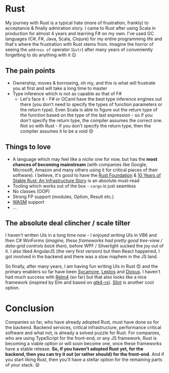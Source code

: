 # Rust

My journey with Rust is a typical hate (more of frustration, frankly) to acceptance & finally admiration story. I came to Rust after using Scala in production for almost 4 years and learning F# on my own. I've used GC languages (C#, F#, Java, Scala, Clojure) for my entire programming life and that's where the frustration with Rust stems from. Imagine the horror of seeing the `address of` operator (`&str`) after many years of conveniently forgetting to do anything with it 😉

## The pain points

- Ownership, moves & borrowing, oh my, and this is what will frustrate you at first and will take a long time to master
- Type inference which is not as capable as that of F#
    - Let's face it - F# or OCaml have the best type inference engines out there (you don't need to specify the types of function parameters or the return type). Even Scala is able to figure out the return type of the function based on the type of the last expression - so if you don't specify the return type, the compiler assumes the correct one. Not so with Rust - if you don't specify the return type, then the compiler assumes it to be a void 😞

## Things to love

- A language which may feel like a *niche* one for now, but has the **most chances of becoming mainstream** (with companies like Google, Microsoft, Amazon and many others using it for critical pieces of their software). I believe, it's good to have the [Rust Foundation](https://rustfoundation.org/) & [10 Years of Stable Rust: An Infrastructure Story](https://rustfoundation.org/media/10-years-of-stable-rust-an-infrastructure-story/) is an absolute must-read
- Tooling which works out of the box - `cargo` is just seamless
- No classes (OOP)
- Strong FP support (modules, Option, Result etc.)
- [WASM](https://www.rust-lang.org/what/wasm) support
- ...

## The absolute deal clincher / scale tilter

I haven't written UIs in a long time now - I enjoyed writing UIs in VB6 and then C# WinForms (*imagine, these frameworks had pretty good tree-view / data-grid controls back then*), before WPF / Silverlight sucked the joy out of it. I also liked AngularJS (the very first version) but then React happened, I got involved in the backend and there was a slow mayhem in the JS land.

So finally, after many years, I am having fun writing UIs in Rust 😍 and the primary enablers so far have been [Sycamore](https://sycamore.dev/), [Leptos](https://leptos.dev/) and [Dioxus](https://dioxuslabs.com/). I haven't had much success with [Relm4](https://relm4.org/) (so far) but that also looks like a nice framework (inspired by Elm and based on [gtk4-rs](https://gtk-rs.org/)). [Slint](https://slint.dev/) is another cool option.

# Conclusion

Companies so far, who have already adopted Rust, must have done so for the backend. Backend services, critical infrastructure, performance critical software and what not, is already a solved puzzle for Rust. For companies, who are using TypeScript for the front-end, or any JS framework, Rust is becoming a viable option or will soon become one, once these frameworks have a stable release. **So, if you haven't adopted Rust yet, for the backend, then you can try it out (or rather should) for the front-end.** And if you start liking Rust, then you'll have a stellar option for the remaining parts of your stack. 😝

